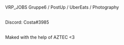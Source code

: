 VRP_JOBS
Gruppe6 / PostUp / UberEats / Photography 

<br> Discord: Costa#3985 </br> 

<br> Maked with the help of AZTEC <3 </br> 
